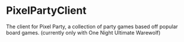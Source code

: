 # PixelPartyClient

The client for Pixel Party, a collection of party games based off popular board games. (currently only with One Night Ultimate Warewolf)
